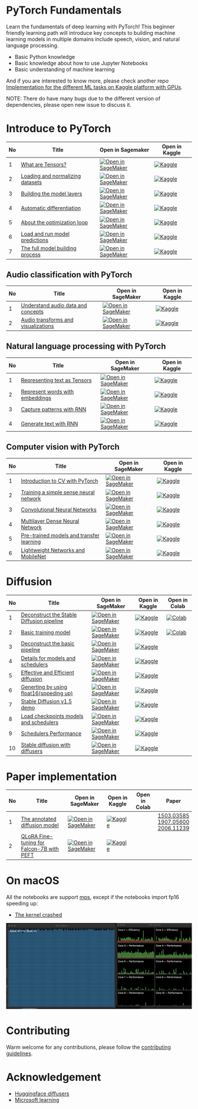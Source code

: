 # PyTorch Fundamentals

Learn the fundamentals of deep learning with PyTorch! This beginner friendly learning path will introduce key concepts to building machine learning models in multiple domains include speech, vision, and natural language processing.

* Basic Python knowledge
* Basic knowledge about how to use Jupyter Notebooks
* Basic understanding of machine learning

And if you are interested to know more, please check another repo [Implementation for the different ML tasks on Kaggle platform with GPUs](https://github.com/Aisuko/notebooks).

NOTE: There do have many bugs due to the different version of dependencies, please open new issue to discuss it.


# Introduce to PyTorch

|No|Title|Open in Sagemaker|Open in Kaggle|
|---|---|---|---|
|1|[What are Tensors?](pytorch/what_are_tensors.ipynb)|[![Open in SageMaker](https://studiolab.sagemaker.aws/studiolab.svg)](https://studiolab.sagemaker.aws/import/github/Aisuko/generative-ai/blob/main/pytorch/what_are_tensors.ipynb)|[![Kaggle](https://kaggle.com/static/images/open-in-kaggle.svg)](https://kaggle.com/kernels/welcome?src=https://github.com/Aisuko/generative-ai/blob/main/pytorch/what_are_tensors.ipynb)|
|2|[Loading and normalizing datasets](pytorch/loading_and_normalizing_datasets.ipynb)|[![Open in SageMaker](https://studiolab.sagemaker.aws/studiolab.svg)](https://studiolab.sagemaker.aws/import/github/Aisuko/generative-ai/blob/main/pytorch/loading_and_normalizing_datasets.ipynb)|[![Kaggle](https://kaggle.com/static/images/open-in-kaggle.svg)](https://kaggle.com/kernels/welcome?src=https://github.com/Aisuko/generative-ai/blob/main/pytorch/loading_and_normalizing_datasets.ipynb)|
|3|[Building the model layers](pytorch/building_the_model_layer.ipynb)|[![Open in SageMaker](https://studiolab.sagemaker.aws/studiolab.svg)](https://studiolab.sagemaker.aws/import/github/Aisuko/generative-ai/blob/main/pytorch/building_the_model_layer.ipynb)|[![Kaggle](https://kaggle.com/static/images/open-in-kaggle.svg)](https://kaggle.com/kernels/welcome?src=https://github.com/Aisuko/generative-ai/blob/main/pytorch/building_the_model_layer.ipynb)|
|4|[Automatic differentiation](pytorch/automatic_differentiation.ipynb)|[![Open in SageMaker](https://studiolab.sagemaker.aws/studiolab.svg)](https://studiolab.sagemaker.aws/import/github/Aisuko/generative-ai/blob/main/pytorch/automatic_differentiation.ipynb)|[![Kaggle](https://kaggle.com/static/images/open-in-kaggle.svg)](https://kaggle.com/kernels/welcome?src=https://github.com/Aisuko/generative-ai/blob/main/pytorch/automatic_differentiation.ipynb)|
|5|[About the optimization loop](pytorch/about_the_optimization_loop.ipynb)|[![Open in SageMaker](https://studiolab.sagemaker.aws/studiolab.svg)](https://studiolab.sagemaker.aws/import/github/Aisuko/generative-ai/blob/main/pytorch/about_the_optimization_loop.ipynb)|[![Kaggle](https://kaggle.com/static/images/open-in-kaggle.svg)](https://kaggle.com/kernels/welcome?src=https://github.com/Aisuko/generative-ai/blob/main/pytorch/about_the_optimization_loop.ipynb)|
|6|[Load and run model predictions](pytorch/load_and_run_model_predictions.ipynb)|[![Open in SageMaker](https://studiolab.sagemaker.aws/studiolab.svg)](https://studiolab.sagemaker.aws/import/github/Aisuko/generative-ai/blob/main/pytorch/load_and_run_model_predictions.ipynb)|[![Kaggle](https://kaggle.com/static/images/open-in-kaggle.svg)](https://kaggle.com/kernels/welcome?src=https://github.com/Aisuko/generative-ai/blob/main/pytorch/load_and_run_model_predictions.ipynb)|
|7|[The full model building process](pytorch/the_full_model_building_process.ipynb)|[![Open in SageMaker](https://studiolab.sagemaker.aws/studiolab.svg)](https://studiolab.sagemaker.aws/import/github/Aisuko/generative-ai/blob/main/pytorch/the_full_model_building_process.ipynb)|[![Kaggle](https://kaggle.com/static/images/open-in-kaggle.svg)](https://kaggle.com/kernels/welcome?src=https://github.com/Aisuko/generative-ai/blob/main/pytorch/the_full_model_building_process.ipynb)|

## Audio classification with PyTorch
|No|Title|Open in SageMaker|Open in Kaggle|
|---|---|---|---|
|1|[Understand audio data and concepts](pytorch/audio_classification/understand_audio_data_and_concepts.ipynb)|[![Open in SageMaker](https://studiolab.sagemaker.aws/studiolab.svg)](https://studiolab.sagemaker.aws/import/github/Aisuko/generative-ai/blob/main/pytorch/audio_classification/understand_audio_data_and_concepts.ipynb)|[![Kaggle](https://kaggle.com/static/images/open-in-kaggle.svg)](https://kaggle.com/kernels/welcome?src=https://github.com/Aisuko/generative-ai/blob/main/pytorch/audio_classification/understand_audio_data_and_concepts.ipynb)|
|2|[Audio transforms and visualizations](pytorch/audio_classification/audio_transforms_and_visualizations.ipynb)|[![Open in SageMaker](https://studiolab.sagemaker.aws/studiolab.svg)](https://studiolab.sagemaker.aws/import/github/Aisuko/generative-ai/blob/main/pytorch/audio_classification/audio_transforms_and_visualizations.ipynb)|[![Kaggle](https://kaggle.com/static/images/open-in-kaggle.svg)](https://kaggle.com/kernels/welcome?src=https://github.com/Aisuko/generative-ai/blob/main/pytorch/audio_classification/audio_transforms_and_visualizations.ipynb)|

## Natural language processing with PyTorch
|No|Title|Open in SageMaker|Open in Kaggle|
|---|---|---|---|
|1|[Representing text as Tensors](pytorch/natural_language_processing/representing_text_as_tensors.ipynb)|[![Open in SageMaker](https://studiolab.sagemaker.aws/studiolab.svg)](https://studiolab.sagemaker.aws/import/github/Aisuko/generative-ai/blob/main/pytorch/natural_language_processing/representing_text_as_tensors.ipynb)|[![Kaggle](https://kaggle.com/static/images/open-in-kaggle.svg)](https://kaggle.com/kernels/welcome?src=https://github.com/Aisuko/generative-ai/blob/main/pytorch/natural_language_processing/representing_text_as_tensors.ipynb)|
|2|[Represent words with embeddings](pytorch/natural_language_processing/represent_words_with_embeddings.ipynb)|[![Open in SageMaker](https://studiolab.sagemaker.aws/studiolab.svg)](https://studiolab.sagemaker.aws/import/github/Aisuko/generative-ai/blob/main/pytorch/natural_language_processing/represent_words_with_embeddings.ipynb)|[![Kaggle](https://kaggle.com/static/images/open-in-kaggle.svg)](https://kaggle.com/kernels/welcome?src=https://github.com/Aisuko/generative-ai/blob/main/pytorch/natural_language_processing/represent_words_with_embeddings.ipynb)|
|3|[Capture patterns with RNN](pytorch/natural_language_processing/capture_patterns_with_recurrent_neural_networks.ipynb)|[![Open in SageMaker](https://studiolab.sagemaker.aws/studiolab.svg)](https://studiolab.sagemaker.aws/import/github/Aisuko/generative-ai/blob/main/pytorch/natural_language_processing/capture_patterns_with_recurrent_neural_networks.ipynb)|[![Kaggle](https://kaggle.com/static/images/open-in-kaggle.svg)](https://kaggle.com/kernels/welcome?src=https://github.com/Aisuko/generative-ai/blob/main/pytorch/natural_language_processing/capture_patterns_with_recurrent_neural_networks.ipynb)|
|4|[Generate text with RNN](pytorch/natural_language_processing/generate_text_with_recurrent_networks.ipynb)|[![Open in SageMaker](https://studiolab.sagemaker.aws/studiolab.svg)](https://studiolab.sagemaker.aws/import/github/Aisuko/generative-ai/blob/main/pytorch/natural_language_processing/generate_text_with_recurrent_networks.ipynb)|[![Kaggle](https://kaggle.com/static/images/open-in-kaggle.svg)](https://kaggle.com/kernels/welcome?src=https://github.com/Aisuko/generative-ai/blob/main/pytorch/natural_language_processing/generate_text_with_recurrent_networks.ipynb)|

## Computer vision with PyTorch
|No|Title|Open in SageMaker|Open in Kaggle|
|---|---|---|---|
|1|[Introduction to CV with PyTorch](pytorch/computer_vision/introduction_to_cv_with_pytorch.ipynb)|[![Open in SageMaker](https://studiolab.sagemaker.aws/studiolab.svg)](https://studiolab.sagemaker.aws/import/github/Aisuko/generative-ai/blob/main/pytorch/computer_vision/introduction_to_cv_with_pytorch.ipynb)|[![Kaggle](https://kaggle.com/static/images/open-in-kaggle.svg)](https://kaggle.com/kernels/welcome?src=https://github.com/Aisuko/generative-ai/blob/main/pytorch/computer_vision/introduction_to_cv_with_pytorch.ipynb)|
|2|[Training a simple sense neural network](pytorch/computer_vision/training_a_simple_cnn.ipynb)|[![Open in SageMaker](https://studiolab.sagemaker.aws/studiolab.svg)](https://studiolab.sagemaker.aws/import/github/Aisuko/generative-ai/blob/main/pytorch/computer_vision/training_a_simple_cnn.ipynb)|[![Kaggle](https://kaggle.com/static/images/open-in-kaggle.svg)](https://kaggle.com/kernels/welcome?src=https://github.com/Aisuko/generative-ai/blob/main/pytorch/computer_vision/training_a_simple_cnn.ipynb)|
|3|[Convolutional Neural Networks](pytorch/computer_vision/use_a_convolutional_neural_network.ipynb)|[![Open in SageMaker](https://studiolab.sagemaker.aws/studiolab.svg)](https://studiolab.sagemaker.aws/import/github/Aisuko/generative-ai/blob/main/pytorch/computer_vision/use_a_convolutional_neural_network.ipynb)|[![Kaggle](https://kaggle.com/static/images/open-in-kaggle.svg)](https://kaggle.com/kernels/welcome?src=https://github.com/Aisuko/generative-ai/blob/main/pytorch/computer_vision/use_a_convolutional_neural_network.ipynb)|
|4|[Multilayer Dense Neural Network](pytorch/computer_vision/training_multi_layer_convolutional_neural_network.ipynb)|[![Open in SageMaker](https://studiolab.sagemaker.aws/studiolab.svg)](https://studiolab.sagemaker.aws/import/github/Aisuko/generative-ai/blob/main/pytorch/computer_vision/training_multi_layer_convolutional_neural_network.ipynb)|[![Kaggle](https://kaggle.com/static/images/open-in-kaggle.svg)](https://kaggle.com/kernels/welcome?src=https://github.com/Aisuko/generative-ai/blob/main/pytorch/computer_vision/training_multi_layer_convolutional_neural_network.ipynb)|
|5|[Pre-trained models and transfer learning](pytorch/computer_vision/pre_trained_models_and_transfer_learning.ipynb)|[![Open in SageMaker](https://studiolab.sagemaker.aws/studiolab.svg)](https://studiolab.sagemaker.aws/import/github/Aisuko/generative-ai/blob/main/pytorch/computer_vision/pre_trained_models_and_transfer_learning.ipynb)|[![Kaggle](https://kaggle.com/static/images/open-in-kaggle.svg)](https://kaggle.com/kernels/welcome?src=https://github.com/Aisuko/generative-ai/blob/main/pytorch/computer_vision/pre_trained_models_and_transfer_learning.ipynb)|
|6|[Lightweight Networks and MobileNet](pytorch/computer_vision/lightweight_networks_and_mobileNet.ipynb)|[![Open in SageMaker](https://studiolab.sagemaker.aws/studiolab.svg)](https://studiolab.sagemaker.aws/import/github/Aisuko/generative-ai/blob/main/pytorch/computer_vision/lightweight_networks_and_mobileNet.ipynb)|[![Kaggle](https://kaggle.com/static/images/open-in-kaggle.svg)](https://kaggle.com/kernels/welcome?src=https://github.com/Aisuko/generative-ai/blob/main/pytorch/computer_vision/lightweight_networks_and_mobileNet.ipynb)|


# Diffusion

|No|Title|Open in SageMaker|Open in Kaggle|Open in Colab|
|---|---|---|---|---|
|1|[Deconstruct the Stable Diffusion pipeline](diffusion/diffusers/deconstruct_the_stable_diffusion_pipline.ipynb)|[![Open in SageMaker](https://studiolab.sagemaker.aws/studiolab.svg)](https://studiolab.sagemaker.aws/import/github.com/Aisuko/generative-ai/blob/main/diffusion/diffusers/deconstruct_the_stable_diffusion_pipline.ipynb)|[![Kaggle](https://kaggle.com/static/images/open-in-kaggle.svg)](https://kaggle.com/kernels/welcome?src=https://github.com/Aisuko/generative-ai/blob/main/diffusion/diffusers/deconstruct_the_stable_diffusion_pipline.ipynb)|[![Colab](https://colab.research.google.com/assets/colab-badge.svg)](https://colab.research.google.com/github/Aisuko/generative-ai/blob/main/diffusion/diffusers/deconstruct_the_stable_diffusion_pipline.ipynb)|
|2|[Basic training model](diffusion/diffusers/basic_training_model.ipynb)|[![Open in SageMaker](https://studiolab.sagemaker.aws/studiolab.svg)](https://studiolab.sagemaker.aws/import/github.com/Aisuko/generative-ai/blob/main/diffusion/diffusers/basic_training_model.ipynb)|[![Kaggle](https://kaggle.com/static/images/open-in-kaggle.svg)](https://kaggle.com/kernels/welcome?src=https://github.com/Aisuko/generative-ai/blob/main/diffusion/diffusers/basic_training_model.ipynb)|[![Colab](https://colab.research.google.com/assets/colab-badge.svg)](https://colab.research.google.com/github/Aisuko/generative-ai//main/diffusion/diffusers/basic_training_model.ipynb)|
|3|[Deconstruct the basic pipeline](diffusion/diffusers/deconstruct_basic_pipeline.ipynb)|[![Open in SageMaker](https://studiolab.sagemaker.aws/studiolab.svg)](https://studiolab.sagemaker.aws/import/github.com/Aisuko/generative-ai/blob/main/diffusion/diffusers/deconstruct_basic_pipeline.ipynb)|[![Kaggle](https://kaggle.com/static/images/open-in-kaggle.svg)](https://kaggle.com/kernels/welcome?src=https://github.com/Aisuko/generative-ai/blob/main/diffusion/diffusers/deconstruct_basic_pipeline.ipynb)||
|4|[Details for models and schedulers](diffusion/diffusers/details_for_models_scheduler.ipynb)|[![Open in SageMaker](https://studiolab.sagemaker.aws/studiolab.svg)](https://studiolab.sagemaker.aws/import/github.com/Aisuko/generative-ai/blob/main/diffusion/diffusers/details_for_models_scheduler.ipynb)|[![Kaggle](https://kaggle.com/static/images/open-in-kaggle.svg)](https://kaggle.com/kernels/welcome?src=https://github.com/Aisuko/generative-ai/blob/main/diffusion/diffusers/details_for_models_scheduler.ipynb)||
|5|[Effective and Efficient diffusion](diffusion/diffusers/effective_and_efficient_diffusion.ipynb)|[![Open in SageMaker](https://studiolab.sagemaker.aws/studiolab.svg)](https://studiolab.sagemaker.aws/import/github.com/Aisuko/generative-ai/blob/main/diffusion/diffusers/effective_and_efficient_diffusion.ipynb)|[![Kaggle](https://kaggle.com/static/images/open-in-kaggle.svg)](https://kaggle.com/kernels/welcome?src=https://github.com/Aisuko/generative-ai/blob/main/diffusion/diffusers/effective_and_efficient_diffusion.ipynb)||
|6|[Generting by using float16(sppeding up)](diffusion/diffusers/generating_by_fp16.ipynb)|[![Open in SageMaker](https://studiolab.sagemaker.aws/studiolab.svg)](https://studiolab.sagemaker.aws/import/github.com/Aisuko/generative-ai/blob/main/diffusion/diffusers/generating_by_fp16.ipynb)|[![Kaggle](https://kaggle.com/static/images/open-in-kaggle.svg)](https://kaggle.com/kernels/welcome?src=https://github.com/Aisuko/generative-ai/blob/main/diffusion/diffusers/generating_by_fp16.ipynb)||
|7|[Stable Diffusion v1.5 demo](diffusion/diffusers/stable_diffusion_v1_5_demo.ipynb)|[![Open in SageMaker](https://studiolab.sagemaker.aws/studiolab.svg)](https://studiolab.sagemaker.aws/import/github.com/Aisuko/generative-ai/blob/main/diffusion/diffusers/stable_diffusion_v1_5_demo.ipynb)|[![Kaggle](https://kaggle.com/static/images/open-in-kaggle.svg)](https://kaggle.com/kernels/welcome?src=https://github.com/Aisuko/generative-ai/blob/main/diffusion/diffusers/stable_diffusion_v1_5_demo.ipynb)||
|8|[Load checkpoints models and schedulers](diffusion/diffusers/load_checkpoints_models_schedulers.ipynb)|[![Open in SageMaker](https://studiolab.sagemaker.aws/studiolab.svg)](https://studiolab.sagemaker.aws/import/github.com/Aisuko/generative-ai/blob/main/diffusion/diffusers/load_checkpoints_models_schedulers.ipynb)|[![Kaggle](https://kaggle.com/static/images/open-in-kaggle.svg)](https://kaggle.com/kernels/welcome?src=https://github.com/Aisuko/generative-ai/blob/main/diffusion/diffusers/load_checkpoints_models_schedulers.ipynb)||
|9|[Schedulers Performance](diffusion/diffusers/schedulers_performance.ipynb)|[![Open in SageMaker](https://studiolab.sagemaker.aws/studiolab.svg)](https://studiolab.sagemaker.aws/import/github.com/Aisuko/generative-ai/blob/main/diffusion/diffusers/schedulers_performance.ipynb)|[![Kaggle](https://kaggle.com/static/images/open-in-kaggle.svg)](https://kaggle.com/kernels/welcome?src=https://github.com/Aisuko/generative-ai/blob/main/diffusion/diffusers/schedulers_performance.ipynb)||
|10|[Stable diffusion with diffusers](diffusion/diffusers/stable_diffusion_with_diffusers.ipynb)|[![Open in SageMaker](https://studiolab.sagemaker.aws/studiolab.svg)](https://studiolab.sagemaker.aws/import/github.com/Aisuko/generative-ai/blob/main/diffusion/diffusers/stable_diffusion_with_diffusers.ipynb)|[![Kaggle](https://kaggle.com/static/images/open-in-kaggle.svg)](https://kaggle.com/kernels/welcome?src=https://github.com/Aisuko/generative-ai/blob/main/diffusion/diffusers/stable_diffusion_with_diffusers.ipynb)||


# Paper implementation

|No|Title|Open in SageMaker|Open in Kaggle|Open in Colab|Paper|
|---|---|---|---|---|---|
|1|[The annotated diffusion model](implementation/the_annotated_diffusion_model.ipynb)|[![Open in SageMaker](https://studiolab.sagemaker.aws/studiolab.svg)](https://studiolab.sagemaker.aws/import/github.com/Aisuko/generative-ai/blob/main/diffusion/diffusers/the_annotated_diffusion_model.ipynb)|[![Kaggle](https://kaggle.com/static/images/open-in-kaggle.svg)](https://kaggle.com/kernels/welcome?src=https://github.com/Aisuko/generative-ai/blob/main/implementation/the_annotated_diffusion_model.ipynb)||[1503.03585](https://arxiv.org/abs/1503.03585)<br>[1907.05600](https://arxiv.org/abs/1907.05600)<br>[2006.11239](https://arxiv.org/abs/2006.11239)|
|2|[QLoRA Fine-tuning for Falcon-7B with PEFT](implementation/qlora_for_ft_falcon_7b.ipynb)|[![Open in SageMaker](https://studiolab.sagemaker.aws/studiolab.svg)](https://studiolab.sagemaker.aws/import/github.com/Aisuko/generative-ai/blob/main/diffusion/diffusers/deconstruct_the_stable_diffusion_pipline.ipynb)|[![Kaggle](https://kaggle.com/static/images/open-in-kaggle.svg)](https://kaggle.com/kernels/welcome?src=https://github.com/Aisuko/generative-ai/blob/main/implementation/the_annotated_diffusion_model.ipynb)|||


# On macOS

All the notebooks are support [mps](https://aisuko.gitbook.io/wiki/ai-techniques/large-language-model/metal), except if the notebooks import fp16 speeding up:

* [The kernel crashed](https://github.com/microsoft/vscode-jupyter/issues/13828)

![mps](images/image.png)


# Contributing

Warm welcome for any contributions, please follow the [contributing guidelines](CONTRIBUTING.md).


# Acknowledgement

- [Huggingface diffusers](https://github.com/huggingface/diffusers)
- [Microsoft learning](https://learn.microsoft.com/en-au/training/modules/intro-machine-learning-pytorch/)
